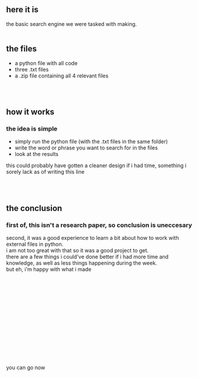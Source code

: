 ## here it is

the basic search engine we were tasked with making.
<br>
<br>

## the files

- a python file with all code
- three .txt files
- a .zip file containing all 4 relevant files

<br>
<br>

## how it works

### the idea is simple
- simply run the python file (with the .txt files in the same folder)
- write the word or phrase you want to search for in the files
- look at the results

this could probably have gotten a cleaner design if i had time, something i sorely lack as of writing this line

<br>
<br>

## the conclusion

### first of, this isn't a research paper, so conclusion is uneccesary

second, it was a good experience to learn a bit about how to work with external files in python. \
i am not too great with that so it was a good project to get. \
there are a few things i could've done better if i had more time and knowledge, as well as less things happening during the week. \
but eh, i'm happy with what i made 

<br>
<br>
<br>
<br>
<br>
<br>
<br>
<br>
<br>
<br>
<br>
<br>
<br>

you can go now
